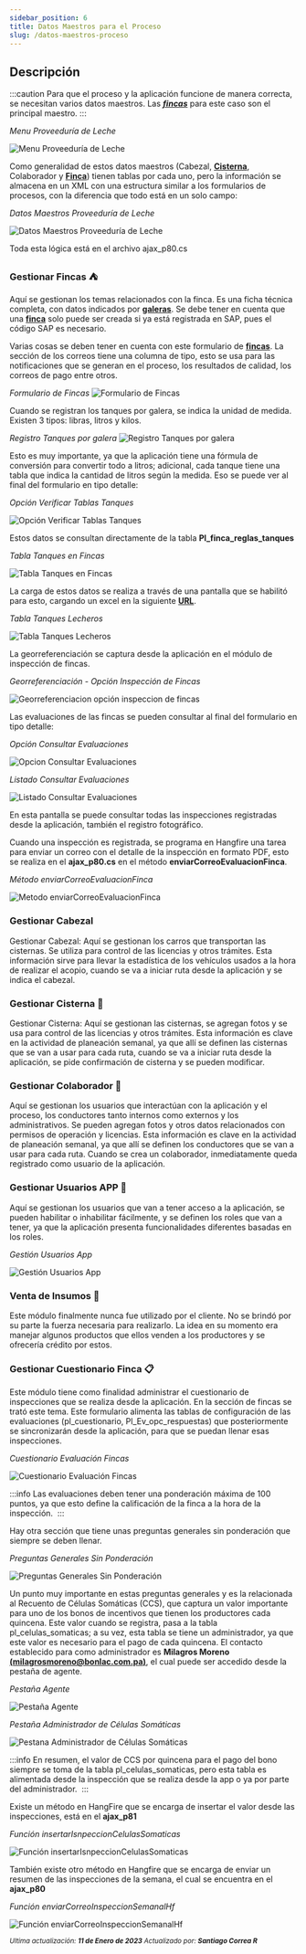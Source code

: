 ```yaml
---
sidebar_position: 6
title: Datos Maestros para el Proceso
slug: /datos-maestros-proceso
---
```


## Descripción

:::caution
Para que el proceso y la aplicación funcione de manera correcta, se necesitan varios datos maestros. Las **_[fincas](./informacion-general-proveeduria-de-leche.md#fincas)_** para este caso son el principal maestro.
:::

_Menu Proveeduría de Leche_

![Menu Proveeduría de Leche](/assets/proveeduria/menu-proveeduria-leche.png "Menu Proveeduría de Leche")

Como generalidad de estos datos maestros (Cabezal, **[Cisterna](./informacion-general-proveeduria-de-leche.md#cisternas)**, Colaborador y **[Finca](./informacion-general-proveeduria-de-leche.md#fincas)**) tienen tablas por cada uno, pero la información se almacena en un XML con una estructura similar a los formularios de procesos, con la diferencia que todo está en un solo campo:

_Datos Maestros Proveeduría de Leche_

![Datos Maestros Proveeduría de Leche](/assets/proveeduria/datos-maestros.png "Datos Maestros Proveeduría de Leche")

Toda esta lógica está en el archivo ajax_p80.cs

### Gestionar Fincas :tent:

Aquí se gestionan los temas relacionados con la finca. Es una ficha técnica completa, con datos indicados por **[galeras](./informacion-general-proveeduria-de-leche.md#fincas)**. Se debe tener en cuenta que una **[finca](./informacion-general-proveeduria-de-leche.md#fincas)** solo puede ser creada si ya está registrada en SAP, pues el código SAP es necesario. 

Varias cosas se deben tener en cuenta con este formulario de **[fincas](./informacion-general-proveeduria-de-leche.md#fincas)**. La sección de los correos tiene una columna de tipo, esto se usa para las notificaciones que se generan en el proceso, los resultados de calidad, los correos de pago entre otros.

_Formulario de Fincas_
![Formulario de Fincas](/assets/proveeduria/datos-generales-finca.png "Formulario de Fincas")

Cuando se registran los tanques por galera, se indica la unidad de medida. Existen 3 tipos: libras, litros y kilos.

_Registro Tanques por galera_
![Registro Tanques por galera](/assets/proveeduria/tanques-por-galera.png "Registro Tanques por galera")

Esto es muy importante, ya que la aplicación tiene una fórmula de conversión para convertir todo a litros; adicional, cada tanque tiene una tabla que indica la cantidad de litros según la medida. Eso se puede ver al final del formulario en tipo detalle:

_Opción Verificar Tablas Tanques_

![Opción Verificar Tablas Tanques](/assets/proveeduria/verificar-tablas-tanques.png "Opción Verificar Tablas Tanques")

Estos datos se consultan directamente de la tabla **Pl_finca_reglas_tanques**

_Tabla Tanques en Fincas_

![Tabla Tanques en Fincas](/assets/proveeduria/tabla-finca-reglas-tanques.png "Tabla Tanques en Fincas")

La carga de estos datos se realiza a través de una pantalla que se habilitó para esto, cargando un excel en la siguiente **[URL](http://bonlac.bpmco.co/pruebas/cargar_tablas_lecheros.aspx)**.

_Tabla Tanques Lecheros_

![Tabla Tanques Lecheros](/assets/proveeduria/tablas-tanques-lecheros.png "Tabla Tanques Lecheros")

La georreferenciación se captura desde la aplicación en el módulo de inspección de fincas.

_Georreferenciación - Opción Inspección de Fincas_

![Georreferenciacion opción inspeccion de fincas](/assets/proveeduria/georreferenciacion.png "Georreferenciación - Opción Inspección de Fincas")

Las evaluaciones de las fincas se pueden consultar al final del formulario en tipo detalle:

_Opción Consultar Evaluaciones_

![Opcion Consultar Evaluaciones](/assets/proveeduria/opcion-consultar-evaluaciones.png "Opción Consultar Evaluaciones")

_Listado Consultar Evaluaciones_

![Listado Consultar Evaluaciones](/assets/proveeduria/listado-evaluaciones-fincas.png "Listado Consultar Evaluaciones")

En esta pantalla se puede consultar todas las inspecciones registradas desde la aplicación, también el registro fotográfico.  

Cuando una inspección es registrada, se programa en Hangfire una tarea para enviar un correo con el detalle de la inspección en formato PDF, esto se realiza en el **ajax_p80.cs** en el método **enviarCorreoEvaluacionFinca**.

_Método enviarCorreoEvaluacionFinca_

![Metodo enviarCorreoEvaluacionFinca](/assets/proveeduria/metodo-enviar-correo-evaluacion-finca.png "Método enviarCorreoEvaluacionFinca")

### Gestionar Cabezal

Gestionar Cabezal: Aquí se gestionan los carros que transportan las cisternas. Se utiliza para control de las licencias y otros trámites. Esta información sirve para llevar la estadística de los vehículos usados a la hora de realizar el acopio, cuando se va a iniciar ruta desde la aplicación y se indica el cabezal. 

### Gestionar Cisterna :articulated_lorry:

Gestionar Cisterna: Aquí se gestionan las cisternas, se agregan fotos y se usa para control de las licencias y otros trámites. Esta información es clave en la actividad de planeación semanal, ya que allí se definen las cisternas que se van a usar para cada ruta, cuando se va a iniciar ruta desde la aplicación, se pide confirmación de cisterna y se pueden modificar.

### Gestionar Colaborador :construction_worker:

Aquí se gestionan los usuarios que interactúan con la aplicación y el proceso, los conductores tanto internos como externos y los administrativos.  Se pueden agregan fotos y otros datos relacionados con permisos de operación y licencias. Esta información es clave en la actividad de planeación semanal, ya que allí se definen los conductores que se van a usar para cada ruta.  Cuando se crea un colaborador, inmediatamente queda registrado como usuario de la aplicación. 

### Gestionar Usuarios APP :no_good:

Aquí se gestionan los usuarios que van a tener acceso a la aplicación, se pueden habilitar o inhabilitar fácilmente, y se definen los roles que van a tener, ya que la aplicación presenta funcionalidades diferentes basadas en los roles. 

_Gestión Usuarios App_

![Gestión Usuarios App](/assets/proveeduria/gestion-usuarios-app.png "Gestión Usuarios App")

### Venta de Insumos :baby_bottle:

Este módulo finalmente nunca fue utilizado por el cliente. No se brindó por su parte la fuerza necesaria para realizarlo. La idea en su momento era manejar algunos productos que ellos venden a los productores y se ofrecería crédito por estos.

### Gestionar Cuestionario Finca :clipboard:

Este módulo tiene como finalidad administrar el cuestionario de inspecciones que se realiza desde la aplicación. En la sección de fincas se trató este tema.  Este formulario alimenta las tablas de configuración de las evaluaciones (pl_cuestionario, Pl_Ev_opc_respuestas) que posteriormente se sincronizarán desde la aplicación, para que se puedan llenar esas inspecciones.

_Cuestionario Evaluación Fincas_

![Cuestionario Evaluación Fincas](/assets/proveeduria/cuestionario-evaluacion-fincas.png "Cuestionario Evaluación Fincas")

:::info
Las evaluaciones deben tener una ponderación máxima de 100 puntos, ya que esto define la calificación de la finca a la hora de la inspección. 
:::

Hay otra sección que tiene unas preguntas generales sin ponderación que siempre se deben llenar.

_Preguntas Generales Sin Ponderación_

![Preguntas Generales Sin Ponderación](/assets/proveeduria/preguntas-generales-sin-ponderacion.png "Preguntas Generales Sin Ponderación")

Un punto muy importante en estas preguntas generales y es la relacionada al Recuento de Células Somáticas (CCS), que captura un valor importante para uno de los bonos de incentivos que tienen los productores cada quincena. Este valor cuando se registra, pasa a la tabla pl_celulas_somaticas; a su vez, esta tabla se tiene un administrador, ya que este valor es necesario para el pago de cada quincena. El contacto establecido para como administrador es **Milagros Moreno** __[(milagrosmoreno@bonlac.com.pa)](mailto:milagrosmoreno@bonlac.com.pa)__, el cual puede ser accedido desde la pestaña de agente.

_Pestaña Agente_

![Pestaña Agente](/assets/proveeduria/pestana-agente-1.png "Pestaña Agente")

_Pestaña Administrador de Células Somáticas_

![Pestana Administrador de Células Somáticas](/assets/proveeduria/pestana-agente-2.png "Pestaña Administrador de Células Somáticas")

:::info
En resumen, el valor de CCS por quincena para el pago del bono siempre se toma de la tabla pl_celulas_somaticas, pero esta tabla es alimentada desde la inspección que se realiza desde la app o ya por parte del administrador. 
:::

Existe un método en HangFire que se encarga de insertar el valor desde las inspecciones, está en el **ajax_p81**

_Función insertarIsnpeccionCelulasSomaticas_

![Función insertarIsnpeccionCelulasSomaticas](/assets/proveeduria/funcion-insertar-celulas-somaticas.png "Función insertarIsnpeccionCelulasSomaticas")

También existe otro método en Hangfire que se encarga de enviar un resumen de las inspecciones de la semana, el cual se encuentra en el **ajax_p80**

_Función enviarCorreoInspeccionSemanalHf_

![Función enviarCorreoInspeccionSemanalHf](/assets/proveeduria/funcion-enviar-correo-inspeccion-semanal.png "Función enviarCorreoInspeccionSemanalHf")

<div class="ultima-actualizacion">
  <small>
    <i>
      Ultima actualización:
      <b> 11 de Enero de 2023</b>
    </i>
  </small>

  <small>
    <i>
      Actualizado por:
      <b> Santiago Correa R</b>
    </i>
  </small>
</div>